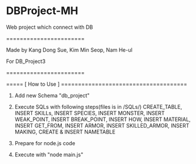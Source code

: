 # DBProject-MH
Web project which connect with DB

=======================

Made by Kang Dong Sue,
        Kim Min Seop,
        Nam He-ul
        
For DB_Project3

=======================

===== [ How to Use ] =====================================
1) Add new Schema "db_project"
2) Execute SQLs with following steps(files is in /SQLs/)
CREATE_TABLE,
INSERT SKILLs,
INSERT SPECIES,
INSERT MONSTER,
INSERT WEAK_POINT,
INSERT BREAK_POINT,
INSERT HOW,
INSERT MATERIAL,
INSERT GET_FROM,
INSERT ARMOR,
INSERT SKILLED_ARMOR,
INSERT MAKING,
CREATE & INSERT NAMETABLE

   
3) Prepare for node.js code
4) Execute with "node main.js"
